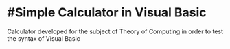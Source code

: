 #Simple Calculator in Visual Basic
==============================

Calculator developed for the subject of Theory of Computing in order to test the syntax of Visual Basic
